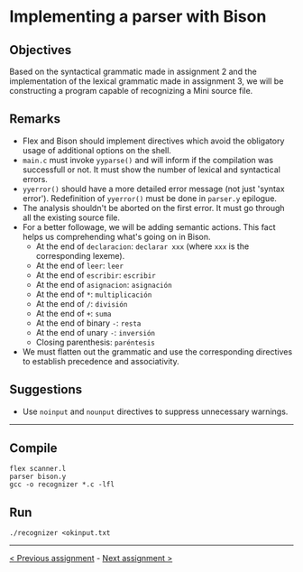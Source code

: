 # Implementing a parser with Bison

## Objectives

Based on the syntactical grammatic made in assignment 2 and the implementation of the lexical grammatic made in assignment 3, we will be constructing a program capable of recognizing a Mini source file.

## Remarks

- Flex and Bison should implement directives which avoid the obligatory usage of additional options on the shell.
- `main.c` must invoke `yyparse()` and will inform if the compilation was successfull or not. It must show the number of lexical and syntactical errors.
- `yyerror()` should have a more detailed error message (not just 'syntax error'). Redefinition of `yyerror()` must be done in `parser.y` epilogue.
- The analysis shouldn't be aborted on the first error. It must go through all the existing source file.
- For a better followage, we will be adding semantic actions. This fact helps us comprehending what's going on in Bison.
  - At the end of `declaracion`: `declarar xxx` (where `xxx` is the corresponding lexeme).
  - At the end of `leer`: `leer`
  - At the end of `escribir`: `escribir`
  - At the end of `asignacion`: `asignación`
  - At the end of `*`: `multiplicación`
  - At the end of `/`: `división`
  - At the end of `+`: `suma`
  - At the end of binary `-`: `resta`
  - At the end of unary `-`: `inversión`
  - Closing parenthesis: `paréntesis`
- We must flatten out the grammatic and use the corresponding directives to establish precedence and associativity.

## Suggestions

- Use `noinput` and `nounput` directives to suppress unnecessary warnings.

---

## Compile

```
flex scanner.l
parser bison.y
gcc -o recognizer *.c -lfl
```

## Run

```
./recognizer <okinput.txt
```

---

[< Previous assignment](https://github.com/NahuelFarias/SSL-2020/tree/main/assignment3-scanner-flex) - [Next assignment >](https://github.com/NahuelFarias/SSL-2020/tree/main/assignment5-compiler-frontend)
